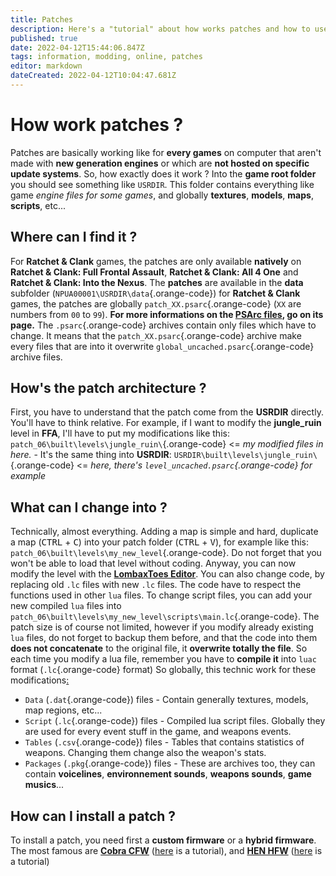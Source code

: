 ```yaml
---
title: Patches
description: Here's a "tutorial" about how works patches and how to use them  when it is possible.
published: true
date: 2022-04-12T15:44:06.847Z
tags: information, modding, online, patches
editor: markdown
dateCreated: 2022-04-12T10:04:47.681Z
---
```


# How work patches ?
Patches are basically working like for **every games** on computer that aren't made with **new generation engines** or which are **not hosted on specific update systems**.
So, how exactly does it work ?
Into the **game root folder** you should see something like `USRDIR`. This folder contains everything like game *engine files for some games*, and globally **textures**, **models**, **maps**, **scripts**, etc...

## Where can I find it ?
For **Ratchet & Clank** games, the patches are only available **natively** on **Ratchet & Clank: Full Frontal Assault**, **Ratchet & Clank: All 4 One** and **Ratchet & Clank: Into the Nexus**.
The **patches** are available in the **data** subfolder (`NPUA00001\USRDIR\data`{.orange-code}) for **Ratchet & Clank** games, the patches are globally `patch_XX.psarc`{.orange-code} (`XX` are numbers from `00` to `99`).
**For more informations on the [PSArc files](./modding/filesformat#psarc), go on its page.**
The `.psarc`{.orange-code} archives contain only files which have to change. It means that the `patch_XX.psarc`{.orange-code} archive make every files that are into it overwrite `global_uncached.psarc`{.orange-code} archive files.

## How's the patch architecture ?
First, you have to understand that the patch come from the **USRDIR** directly. You'll have to think relative.
For example, if I want to modify the **jungle_ruin** level in **FFA**, I'll have to put my modifications like this:
`patch_06\built\levels\jungle_ruin\`{.orange-code} <= *my modified files in here.* - It's the same thing into **USRDIR**:
`USRDIR\built\levels\jungle_ruin\`{.orange-code} <= *here, there's `level_uncached.psarc`{.orange-code} for example*

## What can I change into ?
Technically, almost everything. Adding a map is simple and hard, duplicate a map (<kbd>CTRL</kbd> + <kbd>C</kbd>) into your patch folder (<kbd>CTRL</kbd> + <kbd>V</kbd>), for example like this: `patch_06\built\levels\my_new_level`{.orange-code}. Do not forget that you won't be able to load that level without coding. Anyway, you can now modify the level with the **[LombaxToes Editor](../tools/lteditor)**.
You can also change code, by replacing old `.lc` files with new `.lc` files. The code have to respect the functions used in other `lua` files.
To change script files, you can add your new compiled `lua` files into `patch_06\built\levels\my_new_level\scripts\main.lc`{.orange-code}.
The patch size is of course not limited, however if you modify already existing `lua` files, do not forget to backup them before, and that the code into them **does not concatenate** to the original file, it **overwrite totally the file**. So each time you modify a lua file, remember you have to **compile it** into `luac` format (`.lc`{.orange-code} format)
So globally, this technic work for these modifications[:](https://www.youtube.com/watch?v=dQw4w9WgXcQ)
* `Data` (`.dat`{.orange-code}) files - Contain generally textures, models, map regions, etc...
* `Script` (`.lc`{.orange-code}) files - Compiled lua script files. Globally they are used for every event stuff in the game, and weapons events.
* `Tables` (`.csv`{.orange-code}) files - Tables that contains statistics of weapons. Changing them change also the weapon's stats.
* `Packages` (`.pkg`{.orange-code}) files - These are archives too, they can contain **voicelines**, **environnement sounds**, **weapons sounds**, **game musics**...

## How can I install a patch ?
To install a patch, you need first a **custom firmware** or a **hybrid firmware**. The most famous are **[Cobra CFW](https://www.psx-place.com/threads/ps3xploit-flash-writer-aka-cfw-installer-supports-all-ps3-fat-models-most-slim-models.16876/)** ([here](https://www.youtube.com/watch?v=QldjWRGH0wA&ab_channel=MrMario2011) is a tutorial), and **[HEN HFW](http://ps3xploit.com/)** ([here](https://www.youtube.com/watch?v=xGS_Ryx_7r8&ab_channel=MrMario2011) is a tutorial)